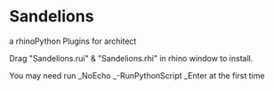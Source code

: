 # Sandelions
a rhinoPython Plugins for architect

Drag "Sandelions.rui" & "Sandelions.rhi" in rhino window to install.

You may need run _NoEcho _-RunPythonScript _Enter at the first time